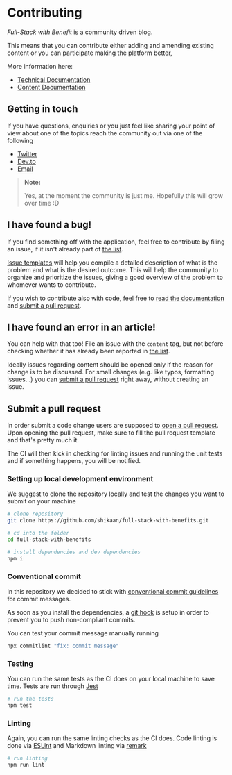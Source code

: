 Contributing
===

_Full-Stack with Benefit_ is a community driven blog. 

This means that you can contribute either adding and amending existing content or you can participate making the platform better,

More information here:

* [Technical Documentation](./TECH.md)
* [Content Documentation](./CONTENT.md)

## Getting in touch

If you have questions, enquiries or you just feel like sharing your point of view about one of the topics reach the community out via one of the following

* [Twitter](https://twitter.com/spagmanuel) 
* [Dev.to](https://dev.to/shikaan) 
* [Email](mailto:spagnolo.manu@gmail.com)

> **Note:**
>
> Yes, at the moment the community is just me. Hopefully this will grow over time :D

## I have found a bug!

If you find something off with the application, feel free to contribute by filing an issue, if it isn't already part of [the list](https://github.com/shikaan/full-stack-with-benefits/issues).

[Issue templates]() will help you compile a detailed description of what is the problem and what is the desired outcome. This will help the community to organize and prioritize the issues, giving a good overview of the problem to whomever wants to contribute.

If you wish to contribute also with code, feel free to [read the documentation]() and [submit a pull request](https://github.com/shikaan/full-stack-with-benefits/pull/new/master).

## I have found an error in an article!

You can help with that too! File an issue with the `content` tag, but not before checking whether it has already been reported in [the list](https://github.com/shikaan/full-stack-with-benefits/issues).

Ideally issues regarding content should be opened only if the reason for change is to be discussed. For small changes (e.g. like typos, formatting issues...) you can [submit a pull request]() right away, without creating an issue.

## Submit a pull request

In order submit a code change users are supposed to [open a pull request](https://github.com/shikaan/full-stack-with-benefits/pull/new/master). 
Upon opening the pull request, make sure to fill the pull request template and that's pretty much it. 

The CI will then kick in checking for linting issues and running the unit tests and if something happens, you will be notified.

### Setting up local development environment

We suggest to clone the repository locally and test the changes you want to submit on your machine

```bash
# clone repository
git clone https://github.com/shikaan/full-stack-with-benefits.git

# cd into the folder
cd full-stack-with-benefits

# install dependencies and dev dependencies
npm i
```

### Conventional commit

In this repository we decided to stick with [conventional commit guidelines](https://www.conventionalcommits.org) for commit messages. 

As soon as you install the dependencies, a [git hook](https://githooks.com/) is setup in order to prevent you to push non-compliant commits.

You can test your commit message manually running

```bash
npx commitlint "fix: commit message"
```

### Testing

You can run the same tests as the CI does on your local machine to save time. Tests are run through [Jest](https://jestjs.io/)

```bash
# run the tests
npm test
```

### Linting

Again, you can run the same linting checks as the CI does. Code linting is done via [ESLint](https://eslint.org/) and Markdown linting via [remark](https://remark.js.org/)

```bash
# run linting
npm run lint
```